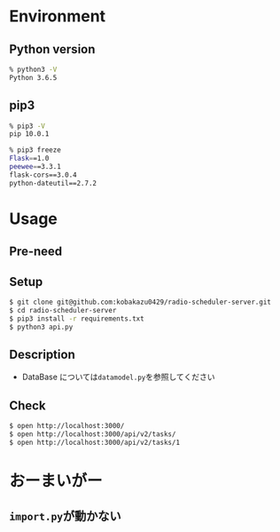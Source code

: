 # Environment

## Python version

```bash
% python3 -V
Python 3.6.5
```

## pip3

```bash
% pip3 -V
pip 10.0.1

% pip3 freeze
Flask==1.0
peewee==3.3.1
flask-cors==3.0.4
python-dateutil==2.7.2
```

# Usage

## Pre-need

## Setup

```bash
$ git clone git@github.com:kobakazu0429/radio-scheduler-server.git
$ cd radio-scheduler-server
$ pip3 install -r requirements.txt
$ python3 api.py
```

## Description

- DataBase については`datamodel.py`を参照してください

## Check

```bash
$ open http://localhost:3000/
$ open http://localhost:3000/api/v2/tasks/
$ open http://localhost:3000/api/v2/tasks/1
```

# おーまいがー

## `import.py`が動かない
